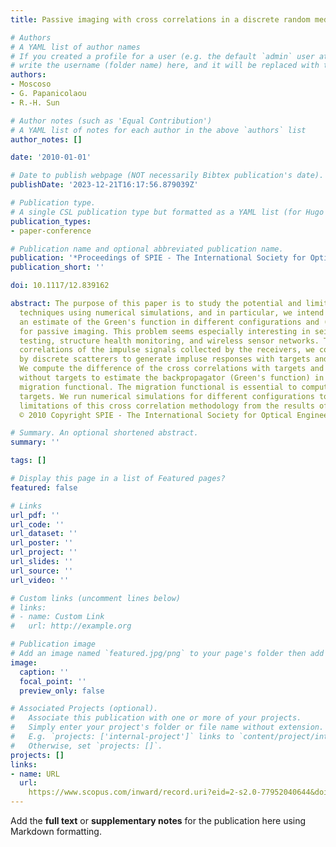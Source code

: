```yaml
---
title: Passive imaging with cross correlations in a discrete random medium

# Authors
# A YAML list of author names
# If you created a profile for a user (e.g. the default `admin` user at `content/authors/admin/`), 
# write the username (folder name) here, and it will be replaced with their full name and linked to their profile.
authors:
- Moscoso
- G. Papanicolaou
- R.-H. Sun

# Author notes (such as 'Equal Contribution')
# A YAML list of notes for each author in the above `authors` list
author_notes: []

date: '2010-01-01'

# Date to publish webpage (NOT necessarily Bibtex publication's date).
publishDate: '2023-12-21T16:17:56.879039Z'

# Publication type.
# A single CSL publication type but formatted as a YAML list (for Hugo requirements).
publication_types:
- paper-conference

# Publication name and optional abbreviated publication name.
publication: '*Proceedings of SPIE - The International Society for Optical Engineering*'
publication_short: ''

doi: 10.1117/12.839162

abstract: The purpose of this paper is to study the potential and limitations of cross-correlation
  techniques using numerical simulations, and in particular, we intend to show (i)
  an estimate of the Green's function in different configurations and (ii) results
  for passive imaging. This problem seems especially interesting in seismology, nondestructive
  testing, structure health monitoring, and wireless sensor networks. To compute cross
  correlations of the impulse signals collected by the receivers, we consider scattering
  by discrete scatterers to generate impluse responses with targets and without targets.
  We compute the difference of the cross correlations with targets and the cross correlations
  without targets to estimate the backpropagator (Green's function) in the Kirchhoff
  migration functional. The migration functional is essential to compute images of
  targets. We run numerical simulations for different configurations to explore the
  limitations of this cross correlation methodology from the results of passive imaging.
  © 2010 Copyright SPIE - The International Society for Optical Engineering.

# Summary. An optional shortened abstract.
summary: ''

tags: []

# Display this page in a list of Featured pages?
featured: false

# Links
url_pdf: ''
url_code: ''
url_dataset: ''
url_poster: ''
url_project: ''
url_slides: ''
url_source: ''
url_video: ''

# Custom links (uncomment lines below)
# links:
# - name: Custom Link
#   url: http://example.org

# Publication image
# Add an image named `featured.jpg/png` to your page's folder then add a caption below.
image:
  caption: ''
  focal_point: ''
  preview_only: false

# Associated Projects (optional).
#   Associate this publication with one or more of your projects.
#   Simply enter your project's folder or file name without extension.
#   E.g. `projects: ['internal-project']` links to `content/project/internal-project/index.md`.
#   Otherwise, set `projects: []`.
projects: []
links:
- name: URL
  url: 
    https://www.scopus.com/inward/record.uri?eid=2-s2.0-77952040644&doi=10.1117%2f12.839162&partnerID=40&md5=967b8e63f223ab0afa201f27c9e2f9c4
---
```


Add the **full text** or **supplementary notes** for the publication here using Markdown formatting.

